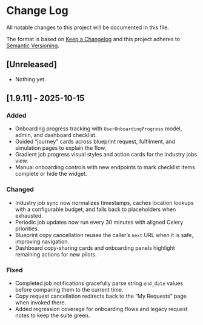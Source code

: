 # Change Log

All notable changes to this project will be documented in this file.

The format is based on [Keep a Changelog](http://keepachangelog.com/)
and this project adheres to [Semantic Versioning](http://semver.org/).

## [Unreleased]

- Nothing yet.

## [1.9.11] - 2025-10-15

### Added

- Onboarding progress tracking with `UserOnboardingProgress` model, admin, and dashboard checklist.
- Guided “journey” cards across blueprint request, fulfilment, and simulation pages to explain the flow.
- Gradient job progress visual styles and action cards for the industry jobs view.
- Manual onboarding controls with new endpoints to mark checklist items complete or hide the widget.

### Changed

- Industry job sync now normalizes timestamps, caches location lookups with a configurable budget, and falls back to placeholders when exhausted.
- Periodic job updates now run every 30 minutes with aligned Celery priorities.
- Blueprint copy cancellation reuses the caller’s `next` URL when it is safe, improving navigation.
- Dashboard copy-sharing cards and onboarding panels highlight remaining actions for new pilots.

### Fixed

- Completed job notifications gracefully parse string `end_date` values before comparing them to the current time.
- Copy request cancellation redirects back to the “My Requests” page when invoked there.
- Added regression coverage for onboarding flows and legacy request notes to keep the suite green.
